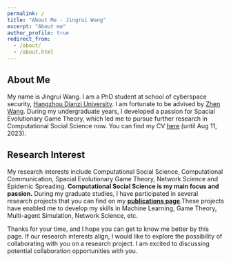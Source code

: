 ```yaml
---
permalink: /
title: "About Me - Jingrui Wang"
excerpt: "About me"
author_profile: true
redirect_from: 
  - /about/
  - /about.html
---
```

## About Me
My name is Jingrui Wang. I am a PhD student at school of cyberspace security, [Hangzhou Dianzi University](https://www.hdu.edu.cn/main.htm). I am fortunate to be advised by [Zhen Wang](https://cbs.hdu.edu.cn/2022/0909/c3446a156649/page.htm). During my undergraduate years, I developed a passion for Spacial Evolutionary Game Theory, which led me to pursue further research in Computational Social Science now. You can find my CV [here](../files/cv.pdf) (until Aug 11, 2023).

## Research Interest
My research interests include Computational Social Science, Computational Communication, Spacial Evolutionary Game Theory,  Network Science and Epidemic Spreading. <b>Computational Social Science is my main focus and passion.</b> During my graduate studies, I have participated in several research projects that you can find on my [<b>publications page</b>](https://scholar.google.com/citations?hl=en&user=oiu-yTYAAAAJ&view_op=list_works&sortby=pubdate).These projects have enabled me to develop my skills in Machine Learning, Game Theory, Multi-agent Simulation, Network Science, etc.

Thanks for your time, and I hope you can get to know me better by this page. If our research interests align, I would like to explore the possibility of collaborating with you on a research project. I am excited to discussing potential collaboration opportunities with you.
